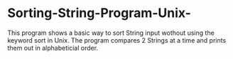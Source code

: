 # Sorting-String-Program-Unix-
This program shows a basic way to sort String input wothout using the keyword sort in Unix. The program compares 2 Strings at a
time and prints them out in alphabeticial order. 

